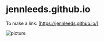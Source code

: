 # jennleeds.github.io

To make a link:
[https://jennleeds.github.io/]

![picture](https://upload.wikimedia.org/wikipedia/commons/thumb/b/b6/Image_created_with_a_mobile_phone.png/440px-Image_created_with_a_mobile_phone.png)
